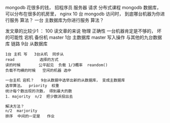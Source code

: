 mongodb
花很多的钱， 招程序员 服务器
请求  分布式课程
mongodb 数据库， 可以分布在很多的机房里， nginx
10 台 mongodb
访问时， 到底哪台机器为你进行服务
算法？
一台 主数据库为你进行服务
算法？

发文章的比较少1 ： 100  读文章的来说
物理 正确性 一台机器肯定是不够的， 坏的可能性
宕机  备份机 master
1台  主数据库 master  写入操作 与其他的九台数据库 链路
9台 从数据库

    1台 主机 写   3台从机  同步从
    read           选择的方式
    读的时候        公平起见  负载 1/3概率  reandom()
    负载不均横的时候   空闲的机器 选中

    一台主机 宕机？   9台从数据中选举出新的从数据库， 变成主数据库
    选举算法。  priority  权重
    统计每个数出现的次数， 得到最大的数
    1. majority  n/2  把少数派投出去

    解决方法？
    n/2  marjority  
    排序  中间的一定是   作业 

  